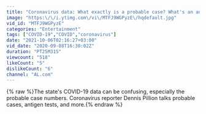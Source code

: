 ```yaml
---
title: "Coronavirus data: What exactly is a probable case? What's an antigen test?"
image: "https:\/\/i.ytimg.com\/vi\/MTFJ9WGPyzE\/hqdefault.jpg"
vid_id: "MTFJ9WGPyzE"
categories: "Entertainment"
tags: ["COVID-19","COVID","coronavirus"]
date: "2021-10-06T02:16:27+03:00"
vid_date: "2020-09-08T16:30:02Z"
duration: "PT25M31S"
viewcount: "518"
likeCount: "5"
dislikeCount: "6"
channel: "AL.com"
---
```

{% raw %}The state's COVID-19 data can be confusing, especially the probable case numbers. Coronavirus reporter Dennis Pillion talks probable cases, antigen tests, and more.{% endraw %}
